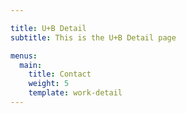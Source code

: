```yaml
---

title: U+B Detail
subtitle: This is the U+B Detail page

menus:
  main:
    title: Contact
    weight: 5
    template: work-detail
---
```

